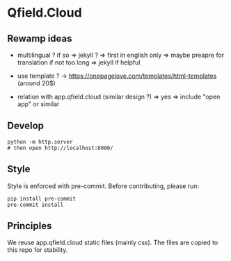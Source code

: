 # Qfield.Cloud

## Rewamp ideas

- multilingual ? if so => jekyll ?
  => first in english only
  => maybe preapre for translation if not too long
  => jekyll if helpful

- use template ? -> https://onepagelove.com/templates/html-templates (around 20$)

- relation with app.qfield.cloud (similar design ?)
  => yes
  => include "open app" or similar

## Develop

```shell
python -m http.server
# then open http://localhost:8000/
```

## Style

Style is enforced with pre-commit. Before contributing, please run:

```
pip install pre-commit
pre-commit install
```

## Principles

We reuse app.qfield.cloud static files (mainly css). The files are copied to this repo for stability.
